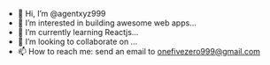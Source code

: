 - 👋 Hi, I’m @agentxyz999
- 👀 I’m interested in building awesome web apps...
- 🌱 I’m currently learning Reactjs...
- 💞️ I’m looking to collaborate on ...
- 📫 How to reach me: send an email to onefivezero999@gmail.com

<!---
agentxyz999/agentxyz999 is a ✨ special ✨ repository because its `README.md` (this file) appears on your GitHub profile.
You can click the Preview link to take a look at your changes.
--->
